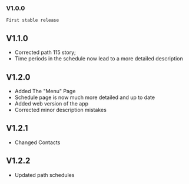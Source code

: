 ### V1.0.0
    First stable release

## V1.1.0
- Corrected path 115 story;
- Time periods in the schedule now lead to a more detailed description

## V1.2.0
- Added The "Menu" Page
- Schedule page is now much more detailed and up to date
- Added web version of the app
- Corrected minor description mistakes

## V1.2.1
- Changed Contacts

## V1.2.2
- Updated path schedules

